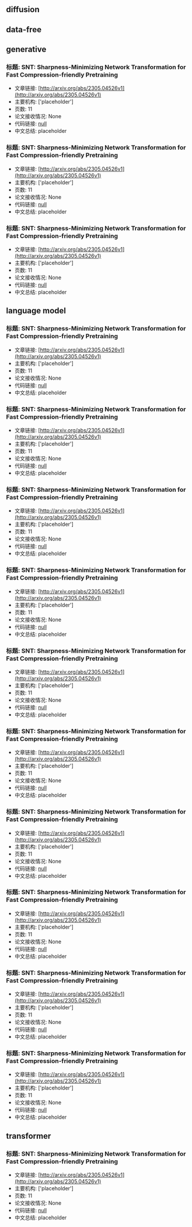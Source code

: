 ## diffusion
## data-free
## generative
### 标题: SNT: Sharpness-Minimizing Network Transformation for Fast Compression-friendly Pretraining
* 文章链接: [http://arxiv.org/abs/2305.04526v1](http://arxiv.org/abs/2305.04526v1)
* 主要机构: ['placeholder']
* 页数: 11
* 论文接收情况: None
* 代码链接: [null](null)
* 中文总结: placeholder
### 标题: SNT: Sharpness-Minimizing Network Transformation for Fast Compression-friendly Pretraining
* 文章链接: [http://arxiv.org/abs/2305.04526v1](http://arxiv.org/abs/2305.04526v1)
* 主要机构: ['placeholder']
* 页数: 11
* 论文接收情况: None
* 代码链接: [null](null)
* 中文总结: placeholder
### 标题: SNT: Sharpness-Minimizing Network Transformation for Fast Compression-friendly Pretraining
* 文章链接: [http://arxiv.org/abs/2305.04526v1](http://arxiv.org/abs/2305.04526v1)
* 主要机构: ['placeholder']
* 页数: 11
* 论文接收情况: None
* 代码链接: [null](null)
* 中文总结: placeholder
## language model
### 标题: SNT: Sharpness-Minimizing Network Transformation for Fast Compression-friendly Pretraining
* 文章链接: [http://arxiv.org/abs/2305.04526v1](http://arxiv.org/abs/2305.04526v1)
* 主要机构: ['placeholder']
* 页数: 11
* 论文接收情况: None
* 代码链接: [null](null)
* 中文总结: placeholder
### 标题: SNT: Sharpness-Minimizing Network Transformation for Fast Compression-friendly Pretraining
* 文章链接: [http://arxiv.org/abs/2305.04526v1](http://arxiv.org/abs/2305.04526v1)
* 主要机构: ['placeholder']
* 页数: 11
* 论文接收情况: None
* 代码链接: [null](null)
* 中文总结: placeholder
### 标题: SNT: Sharpness-Minimizing Network Transformation for Fast Compression-friendly Pretraining
* 文章链接: [http://arxiv.org/abs/2305.04526v1](http://arxiv.org/abs/2305.04526v1)
* 主要机构: ['placeholder']
* 页数: 11
* 论文接收情况: None
* 代码链接: [null](null)
* 中文总结: placeholder
### 标题: SNT: Sharpness-Minimizing Network Transformation for Fast Compression-friendly Pretraining
* 文章链接: [http://arxiv.org/abs/2305.04526v1](http://arxiv.org/abs/2305.04526v1)
* 主要机构: ['placeholder']
* 页数: 11
* 论文接收情况: None
* 代码链接: [null](null)
* 中文总结: placeholder
### 标题: SNT: Sharpness-Minimizing Network Transformation for Fast Compression-friendly Pretraining
* 文章链接: [http://arxiv.org/abs/2305.04526v1](http://arxiv.org/abs/2305.04526v1)
* 主要机构: ['placeholder']
* 页数: 11
* 论文接收情况: None
* 代码链接: [null](null)
* 中文总结: placeholder
### 标题: SNT: Sharpness-Minimizing Network Transformation for Fast Compression-friendly Pretraining
* 文章链接: [http://arxiv.org/abs/2305.04526v1](http://arxiv.org/abs/2305.04526v1)
* 主要机构: ['placeholder']
* 页数: 11
* 论文接收情况: None
* 代码链接: [null](null)
* 中文总结: placeholder
### 标题: SNT: Sharpness-Minimizing Network Transformation for Fast Compression-friendly Pretraining
* 文章链接: [http://arxiv.org/abs/2305.04526v1](http://arxiv.org/abs/2305.04526v1)
* 主要机构: ['placeholder']
* 页数: 11
* 论文接收情况: None
* 代码链接: [null](null)
* 中文总结: placeholder
### 标题: SNT: Sharpness-Minimizing Network Transformation for Fast Compression-friendly Pretraining
* 文章链接: [http://arxiv.org/abs/2305.04526v1](http://arxiv.org/abs/2305.04526v1)
* 主要机构: ['placeholder']
* 页数: 11
* 论文接收情况: None
* 代码链接: [null](null)
* 中文总结: placeholder
### 标题: SNT: Sharpness-Minimizing Network Transformation for Fast Compression-friendly Pretraining
* 文章链接: [http://arxiv.org/abs/2305.04526v1](http://arxiv.org/abs/2305.04526v1)
* 主要机构: ['placeholder']
* 页数: 11
* 论文接收情况: None
* 代码链接: [null](null)
* 中文总结: placeholder
### 标题: SNT: Sharpness-Minimizing Network Transformation for Fast Compression-friendly Pretraining
* 文章链接: [http://arxiv.org/abs/2305.04526v1](http://arxiv.org/abs/2305.04526v1)
* 主要机构: ['placeholder']
* 页数: 11
* 论文接收情况: None
* 代码链接: [null](null)
* 中文总结: placeholder
## transformer
### 标题: SNT: Sharpness-Minimizing Network Transformation for Fast Compression-friendly Pretraining
* 文章链接: [http://arxiv.org/abs/2305.04526v1](http://arxiv.org/abs/2305.04526v1)
* 主要机构: ['placeholder']
* 页数: 11
* 论文接收情况: None
* 代码链接: [null](null)
* 中文总结: placeholder
